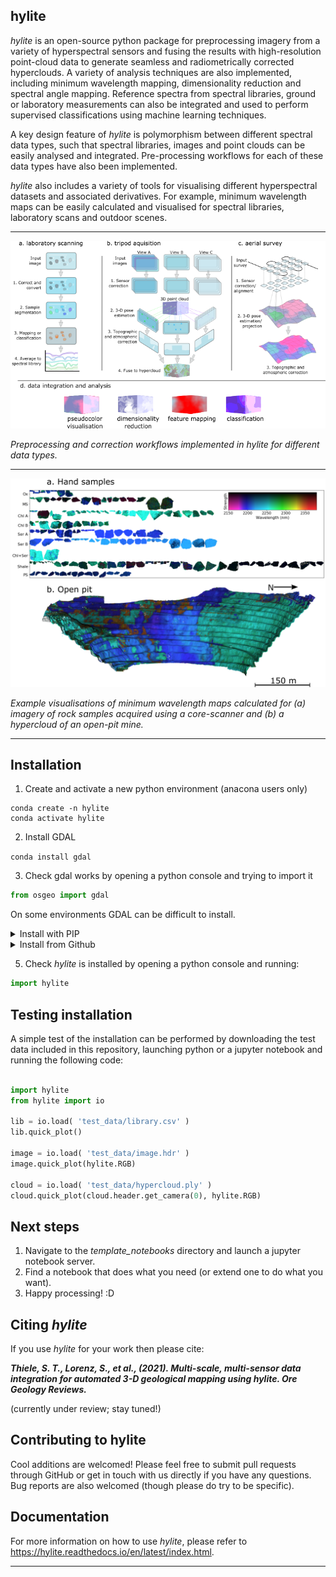 hylite
----------

*hylite* is an open-source python package for preprocessing imagery from a variety of hyperspectral sensors
and fusing the results with high-resolution point-cloud data to generate seamless and radiometrically corrected
hyperclouds.  A variety of analysis techniques are also implemented, including minimum wavelength mapping,
dimensionality reduction and spectral angle mapping. Reference spectra from spectral libraries, ground or laboratory measurements
can also be integrated and used to perform supervised classifications using machine learning techniques.

A key design feature of *hylite* is polymorphism between different spectral data types, such that spectral libraries,
images and point clouds can be easily analysed and integrated. Pre-processing workflows for each of these
data types have also been implemented.

*hylite* also includes a variety of tools for visualising different hyperspectral datasets and associated derivatives. For
example, minimum wavelength maps can be easily calculated and visualised for spectral libraries, laboratory scans and
outdoor scenes.

------

![workflow image](docs/workflow.png)


*Preprocessing and correction workflows implemented in hylite for different data types.*

-----------

![hypercloud image](docs/mwl.png)


*Example visualisations of minimum wavelength maps calculated for (a) imagery of rock samples acquired using a core-scanner
and (b) a hypercloud of an open-pit mine.*

----------


Installation
-------------

1. Create and activate a new python environment (anacona users only)

```
conda create -n hylite
conda activate hylite
````

2. Install GDAL

`conda install gdal`


3. Check gdal works by opening a python console and trying to import it
```python
from osgeo import gdal
```
On some environments GDAL can be difficult to install.

<details>
  <summary>Install with PIP</summary>

------------

4.1 Install *hylite* with pip.

`pip install hylite`

------------

</details>

<details>
  <summary>Install from Github</summary>

------------

4.1 Download the *hylite* directory from Github.

4.2 Unzip this directory and navigate to it in a terminal.

4.3 Install with setuptools by typing the following into terminal:

`python setup.py install`

4.4 Fix any issues  ¯\_(ツ)_/¯

------------

</details>

5. Check *hylite* is installed by opening a python console and running:

```python
import hylite
```

Testing installation
----------------------

A simple test of the installation can be performed by downloading the test data included in this repository, launching python or a jupyter notebook
and running the following code:

```python

import hylite
from hylite import io

lib = io.load( 'test_data/library.csv' )
lib.quick_plot()

image = io.load( 'test_data/image.hdr' )
image.quick_plot(hylite.RGB)

cloud = io.load( 'test_data/hypercloud.ply' )
cloud.quick_plot(cloud.header.get_camera(0), hylite.RGB)
```

Next steps
-------------

1. Navigate to the *template_notebooks* directory and launch a jupyter notebook server.
2. Find a notebook that does what you need (or extend one to do what you want).
3. Happy processing! :D

Citing *hylite*
---------------

If you use *hylite* for your work then please cite:

***Thiele, S. T., Lorenz, S., et al., (2021). Multi-scale, multi-sensor data
integration for automated 3-D geological mapping using hylite. Ore Geology Reviews.***

(currently under review; stay tuned!)

Contributing to  hylite
-------------------------

Cool additions are welcomed!
Please feel free to submit pull requests through GitHub or get in touch with us directly if
you have any questions. Bug reports are also welcomed (though please do try to be specific).

Documentation
---------------

For more information on how to use *hylite*, please refer to https://hylite.readthedocs.io/en/latest/index.html.

---------------
